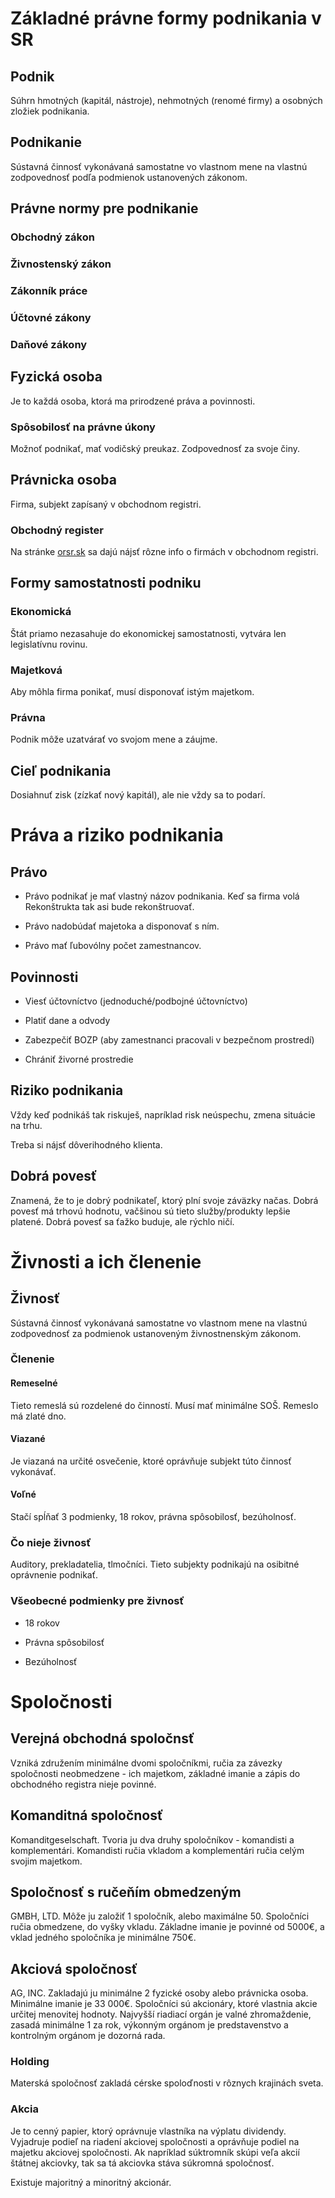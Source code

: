 # Základné právne formy podnikania v SR

## Podnik

Súhrn hmotných (kapitál, nástroje), nehmotných (renomé firmy) a osobných zložiek podnikania.

## Podnikanie

Sústavná činnosť vykonávaná samostatne vo vlastnom mene na vlastnú zodpovednosť podľa podmienok ustanovených zákonom.

## Právne normy pre podnikanie

### Obchodný zákon

### Živnostenský zákon

### Zákonník práce

### Účtovné zákony

### Daňové zákony

## Fyzická osoba

Je to každá osoba, ktorá ma prirodzené práva a povinnosti.

### Spôsobilosť na právne úkony

Možnoť podnikať, mať vodičský preukaz. Zodpovednosť za svoje činy.

## Právnicka osoba

Firma, subjekt zapísaný v obchodnom registri.

### Obchodný register

Na stránke [orsr.sk](http://orsr.sk/vypis.asp?ID=546926&SID=2&P=0) sa dajú nájsť rôzne info o firmách v obchodnom registri.

## Formy samostatnosti podniku

### Ekonomická

Štát priamo nezasahuje do ekonomickej samostatnosti, vytvára len legislatívnu rovinu.

### Majetková

Aby môhla firma ponikať, musí disponovať istým majetkom.

### Právna

Podnik môže uzatvárať vo svojom mene a záujme.

## Cieľ podnikania

Dosiahnuť zisk (zízkať nový kapitál), ale nie vždy sa to podarí.

# Práva a riziko podnikania

## Právo

- Právo podnikať je mať vlastný názov podnikania. Keď sa firma volá Rekonštrukta tak asi bude rekonštruovať.

- Právo nadobúdať majetoka a disponovať s ním.

- Právo mať ľubovólny počet zamestnancov.

## Povinnosti

- Viesť účtovníctvo (jednoduché/podbojné účtovníctvo)

- Platiť dane a odvody

- Zabezpečiť BOZP (aby zamestnanci pracovali v bezpečnom prostredí)

- Chrániť živorné prostredie

## Riziko podnikania

Vždy keď podnikáš tak riskuješ, napríklad risk neúspechu, zmena situácie na trhu.

Treba si nájsť dôverihodného klienta.

## Dobrá povesť

Znamená, že to je dobrý podnikateľ, ktorý plní svoje záväzky načas. Dobrá povesť má trhovú hodnotu, vačšinou sú tieto služby/produkty lepšie platené. Dobrá povesť sa ťažko buduje, ale rýchlo ničí.


# Živnosti a ich členenie

## Živnosť

Sústavná činnosť vykonávaná samostatne vo vlastnom mene na vlastnú zodpovednosť za podmienok ustanoveným živnostnenským zákonom.

### Členenie

#### Remeselné

Tieto remeslá sú rozdelené do činností. Musí mať minimálne SOŠ. Remeslo má zlaté dno.

#### Viazané

Je viazaná na určité osvečenie, ktoré oprávňuje subjekt túto činnosť vykonávať.

#### Voľné

Stačí spĺňať 3 podmienky, 18 rokov, právna spôsobilosť, bezúholnosť.

### Čo nieje živnosť

Auditory, prekladatelia, tlmočníci. Tieto subjekty podnikajú na osibitné oprávnenie podnikať.

### Všeobecné podmienky pre živnosť

- 18 rokov

- Právna spôsobilosť

- Bezúholnosť

# Spoločnosti

## Verejná obchodná spoločnsť

Vzniká združením minimálne dvomi spoločníkmi, ručia za závezky spoločnosti neobmedzene - ich majetkom, základné imanie a zápis do obchodného registra nieje povinné.
 
## Komanditná spoločnosť

Komanditgeselschaft. Tvoria ju dva druhy spoločníkov - komandisti a komplementári. Komandisti ručia vkladom a komplementári ručia celým svojim majetkom.
 
## Spoločnosť s ručeňím obmedzeným

GMBH, LTD. Môže ju založiť 1 spoločník, alebo maximálne 50. Spoločníci ručia obmedzene, do vyšky vkladu. Základne imanie je povinné od 5000€, a vklad jedného spoločníka je minimálne 750€.
 
## Akciová spoločnosť

AG, INC. Zakladajú ju minimálne 2 fyzické osoby alebo právnicka osoba. Minimálne imanie je 33 000€. Spoločníci sú akcionáry, ktoré vlastnia akcie určitej menovitej hodnoty. Najvyšší riadiací orgán je valné zhromaždenie, zasadá minimálne 1 za rok, výkonným orgánom je predstavenstvo a kontrolným orgánom je dozorná rada.

### Holding

Materská spoločnosť zakladá cérske spoloďnosti v rôznych krajinách sveta.

### Akcia

Je to cenný papier, ktorý oprávnuje vlastníka na výplatu dividendy. Vyjadruje podieľ na riadení akciovej spoločnosti a oprávňuje podiel na majetku akciovej spoločnosti. Ak napríklad súktromník skúpi veľa akcií štátnej akciovky, tak sa tá akciovka stáva súkromná spoločnosť.

Existuje majoritný a minoritný akcionár.
